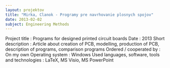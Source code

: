 ```yaml
---
layout: projektov
title: "Mirka, Clanok - Programy pre navrhovanie plosnych spojov"
date: 2013-02-02
subject: Engineering Methods 
---
```


Project title	:	Programs for designed printed circuit boards
Date	:	2013
Short description	:	Article about creation of PCB, modelling, production of PCB, description of programs, comparison programs
Ordered / cooperated by	:	On my own
Operating system	:	Windows
Used languages, software, tools and technologies	:	LaTeX, MS Visio, MS PowerPoint
